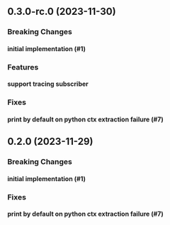 ## 0.3.0-rc.0 (2023-11-30)

### Breaking Changes

#### initial implementation (#1)

### Features

#### support tracing subscriber

### Fixes

#### print by default on python ctx extraction failure (#7)

## 0.2.0 (2023-11-29)

### Breaking Changes

#### initial implementation (#1)

### Fixes

#### print by default on python ctx extraction failure (#7)
